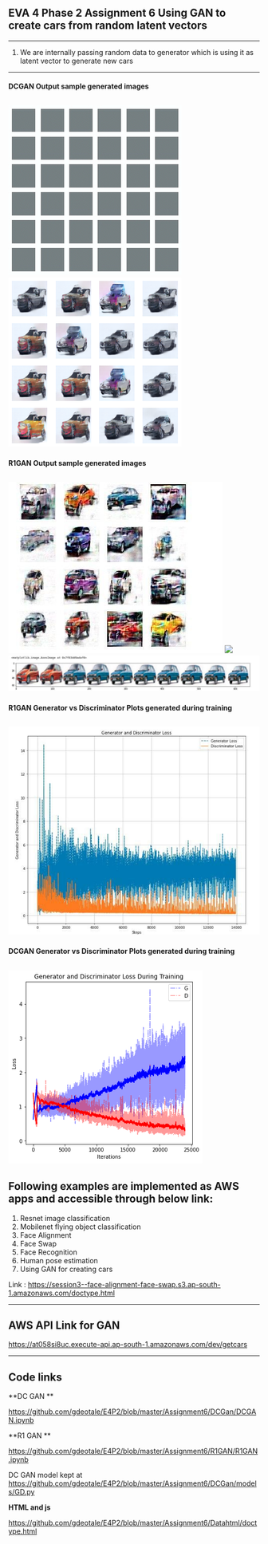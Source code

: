 ## EVA 4 Phase 2 Assignment 6 Using GAN to create cars from random latent vectors

------------------------------------------------------------------------------------------------------------
1. We are internally passing random data to generator which is using it as latent vector to generate new cars
------------------------------------------------------------------------------------------------------------

#### DCGAN Output sample generated images

![](https://github.com/gdeotale/E4P2/blob/master/Assignment6/DCGan/Output.gif)
![](https://github.com/gdeotale/E4P2/blob/master/Assignment6/ReadmeImages/Output_cars.png)
------------------------------------------------------------------------------------------------------------

#### R1GAN Output sample generated images

![](https://github.com/gdeotale/E4P2/blob/master/Assignment6/ReadmeImages/Output-R1GAN.jpg)
![](https://github.com/gdeotale/E4P2/blob/master/Assignment6/ReadmeImages/R1GAN.gif)
![](https://github.com/gdeotale/E4P2/blob/master/Assignment6/ReadmeImages/R1GAN-RandomValue.jpg)
------------------------------------------------------------------------------------------------------------

#### R1GAN Generator vs Discriminator Plots generated during training

![](https://github.com/gdeotale/E4P2/blob/master/Assignment6/ReadmeImages/R1GAN%20Generator%20and%20Dicriminator%20Loss.jpg)
------------------------------------------------------------------------------------------------------------

#### DCGAN Generator vs Discriminator Plots generated during training

![](https://github.com/gdeotale/E4P2/blob/master/Assignment6/ReadmeImages/plots.png)
------------------------------------------------------------------------------------------------------------

## Following examples are implemented as AWS apps and accessible through below link:
1. Resnet image classification
2. Mobilenet flying object classification
3. Face Alignment
4. Face Swap
5. Face Recognition
6. Human pose estimation
7. Using GAN for creating cars

Link : https://session3--face-alignment-face-swap.s3.ap-south-1.amazonaws.com/doctype.html

------------------------------------------------------------------------------------------------------------

## AWS API Link for GAN

https://at058si8uc.execute-api.ap-south-1.amazonaws.com/dev/getcars

-----------------------------------------------------------------------------------------------------------------------------
## Code links
**DC GAN **

https://github.com/gdeotale/E4P2/blob/master/Assignment6/DCGan/DCGAN.ipynb

**R1 GAN **

https://github.com/gdeotale/E4P2/blob/master/Assignment6/R1GAN/R1GAN.ipynb

DC GAN model kept at 
https://github.com/gdeotale/E4P2/blob/master/Assignment6/DCGan/models/GD.py

**HTML and js**

https://github.com/gdeotale/E4P2/blob/master/Assignment6/Datahtml/doctype.html
